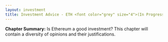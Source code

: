 ```yaml
---
layout: investment
title: Investment Advice - ETH <font color="grey" size="4">(In Progress)</font>
---
```


<b>Chapter Summary:</b> Is Ethereum a good investment? This chapter will contain a diversity of opinions and their justifications.